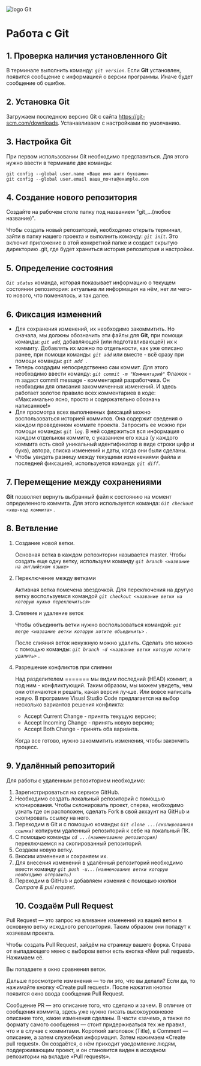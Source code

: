 ![logo Git](GIT.png)

# Работа с Git
## 1. Проверка наличия установленного Git
В терминале выполнить команду: *`git version`*.
Если **Git** установлен, появится сообщение с информацией о версии программы. Иначе будет сообщение об ошибке.

## 2. Установка Git
Загружаем последнюю версию Git с сайта https://git-scm.com/downloads.
Устанавливаем с настройками по умолчанию.

## 3. Настройка Git
При первом использовании Git необходимо представиться. Для этого нужно ввести в терминале две команды:
``` 
git config --global user.name «Ваше имя англ буквами»
git config --global user.email ваша_почта@example.com
```
## 4. Создание нового репозитория
Создайте на рабочем столе папку под названием "git_...(любое название)".

Чтобы создать новый репозиторий, необходимо открыть терминал, зайти в папку нашего проекта и выполнить команду: *`git init`*.
Это включит приложение в этой конкретной папке и создаст скрытую директорию .git, где будет храниться история репозитория и настройки.
## 5. Определение состояния
*`Git status`* команда, которая показывает информацию о текущем состоянии репозитория: актуальна ли информация на нём, нет ли чего-то нового, что поменялось, и так далее.
## 6. Фиксация изменений
* Для сохранения изменений, их необходимо закоммитить. Но сначала, мы должны обозначить эти файлы для **Git**, при помощи команды: *`git add`*, добавляющей (или подготавливающей) их к коммиту. Добавлять их можно по отдельности, как уже описано ранее, при помощи команды: *`git add`* или вместе - всё сразу при помощи команды: *`git add .`*
* Теперь создадим непосредственно сам коммит. Для этого необходимо ввести команду: *`git commit -m "Комментарий"`* Флажок -m задаст commit message - комментарий разработчика. Он необходим для описания закоммиченных изменений. И здесь работает золотое правило всех комментариев в коде: «Максимально ясно, просто и содержательно обозначь написанное!» 
* Для просмотра всех выполненных фиксаций можно воспользоваться историей коммитов. Она содержит сведения о каждом проведенном коммите проекта. Запросить ее можно при помощи команды: *`git log`*. В ней содержиться вся информация о каждом отдельном коммите, с указанием его хэша (у каждого коммита есть свой уникальный идентификатор в виде строки цифр и букв), автора, списка изменений и даты, когда они были сделаны.
* Чтобы увидеть разницу между текущими изменениями файла и последней фиксацией, используется команда: *`git diff`*.
## 7. Перемещение между сохранениями
**Git** позволяет вернуть выбранный файл к состоянию на момент определенного коммита. Для этого используется команда: *`Git checkout <хеш-код коммита>`* . 
## 8. Ветвление
1. Создание новой ветки.

    Основная ветка в каждом репозитории называется master. Чтобы создать еще одну ветку, используем команду *`git branch <название на английском языке>`*
2. Переключение между ветками

    Активная ветка помечена звездочкой. Для переключения на другую ветку воспользуемся командой *`git checkout <название ветки на которую нужно переключиться>`*
    
3. Слияние и удаление веток

    Чтобы объединить ветки нужно воспользоваться командой: *`git merge <название ветки которую хотите объединить>`* . 

    После слияния веток ненужную можно удалить. Сделать это можно с помощью команды: *`git branch -d <название ветки которую хотите удалить>`* .
4. Разрешение конфликтов при слиянии
    
    Над разделителем ======= мы видим последний (HEAD) коммит, а под ним - конфликтующий. Таким образом, мы можем увидеть, чем они отличаются и решать, какая версия лучше. Или вовсе написать новую.
    В программе Visusl Studio Code предлагается на выбор несколько вариантов решения конфликта:
    * Accept Current Change - принять текущую версию;
    * Accept Incoming Change - принять новую версию;
    * Accept Both Change - принять оба варианта. 

    Когда все готово, нужно закоммитить изменения, чтобы закончить процесс.

## 9. Удалённый репозиторий
Для работы с удаленным репозиторием необходимо: 
1. Зарегистрироваться на сервисе GitHub. 
2. Необходимо создать локальный репозиторий с помощью клонирования. Чтобы склонировать проект, сперва, необходимо узнать где он расположен, сделать Fork в свой аккаунт на GitHub и скопировать ссылку на него.
3. Переходим в Git и с помощью команды: *`Git clone ...(скопированная ссылка)`* копируем удаленный репозиторий к себе на локальный ПК.
4. С помощью команды *`cd ...(наименование репозитория)`* переключаемся на скопированный репозиторий.
5. Создаем новую ветку.
6. Вносим изменения и сохраняем их.
7. Для внесения изменений в удалённый репозиторий необходимо ввести команду *`git push -u...(наименование ветки которую необходимо отправить)`*
8. Переходим в GitHub и добавляем измения с помощью кнопки *Compare & pull request*.
     ## 10. Создаём Pull Request
Pull Request — это запрос на вливание изменений из вашей ветки в основную ветку исходного репозитория. Таким образом они попадут к хозяевам проекта.

Чтобы создать Pull Request, зайдём на страницу вашего форка. Справа от выпадающего меню с выбором ветки есть кнопка «New pull request».
Нажимаем её.

Вы попадаете в окно сравнения веток.

Дальше просмотрите изменения — то ли это, что вы делали? Если да, то нажимайте кнопку «Create pull request».
После нажатия кнопки появится окно ввода сообщения Pull Request.

Сообщение PR — это описание того, что сделано и зачем. В отличие от сообщения коммита, здесь уже нужно писать высокоуровневое описание того, какие изменения сделаны. В части «зачем», а также по формату самого сообщения — стоит придерживаться тех же правил, что и в случае с коммитами. Короткий заголовок (Title), в Comment — описание, а затем служебная информация.
Затем нажимаем «Create pull request». Он создаётся, о нём приходит уведомление людям, поддерживающим проект, и он становится виден в исходном репозитории на вкладке «Pull requests». 